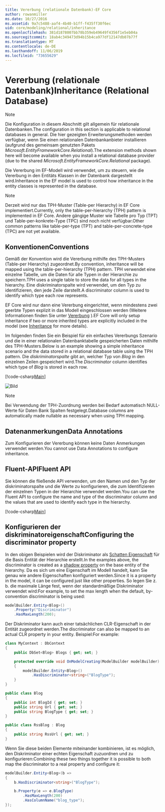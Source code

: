 ```yaml
---
title: Vererbung (relationale Datenbank)-EF Core
author: rowanmiller
ms.date: 10/27/2016
ms.assetid: 9a7c5488-aaf4-4b40-b1ff-f435ff30f6ec
uid: core/modeling/relational/inheritance
ms.openlocfilehash: 381d1878007bb78b359eb49649f4356f1e5eb04a
ms.sourcegitcommit: 18ab4c349473d94b15b4ca977df12147db07b77f
ms.translationtype: MT
ms.contentlocale: de-DE
ms.lasthandoff: 11/06/2019
ms.locfileid: "73655629"
---
```

# <a name="inheritance-relational-database"></a><span data-ttu-id="d59fa-102">Vererbung (relationale Datenbank)</span><span class="sxs-lookup"><span data-stu-id="d59fa-102">Inheritance (Relational Database)</span></span>

> [!NOTE]  
> <span data-ttu-id="d59fa-103">Die Konfiguration in diesem Abschnitt gilt allgemein für relationale Datenbanken.</span><span class="sxs-lookup"><span data-stu-id="d59fa-103">The configuration in this section is applicable to relational databases in general.</span></span> <span data-ttu-id="d59fa-104">Die hier gezeigten Erweiterungsmethoden werden verfügbar, wenn Sie einen relationalen Datenbankanbieter installieren (aufgrund des gemeinsam genutzten Pakets *Microsoft.EntityFrameworkCore.Relational*).</span><span class="sxs-lookup"><span data-stu-id="d59fa-104">The extension methods shown here will become available when you install a relational database provider (due to the shared *Microsoft.EntityFrameworkCore.Relational* package).</span></span>

<span data-ttu-id="d59fa-105">Die Vererbung im EF-Modell wird verwendet, um zu steuern, wie die Vererbung in den Entitäts Klassen in der Datenbank dargestellt wird.</span><span class="sxs-lookup"><span data-stu-id="d59fa-105">Inheritance in the EF model is used to control how inheritance in the entity classes is represented in the database.</span></span>

> [!NOTE]  
> <span data-ttu-id="d59fa-106">Derzeit wird nur das TPH-Muster (Table-per Hierarchy) in EF Core implementiert.</span><span class="sxs-lookup"><span data-stu-id="d59fa-106">Currently, only the table-per-hierarchy (TPH) pattern is implemented in EF Core.</span></span> <span data-ttu-id="d59fa-107">Andere gängige Muster wie Tabelle pro Typ (TPT) und Table-per-konkrete-Type (TPC) sind noch nicht verfügbar.</span><span class="sxs-lookup"><span data-stu-id="d59fa-107">Other common patterns like table-per-type (TPT) and table-per-concrete-type (TPC) are not yet available.</span></span>

## <a name="conventions"></a><span data-ttu-id="d59fa-108">Konventionen</span><span class="sxs-lookup"><span data-stu-id="d59fa-108">Conventions</span></span>

<span data-ttu-id="d59fa-109">Gemäß der Konvention wird die Vererbung mithilfe des TPH-Musters (Table-per Hierarchy) zugeordnet.</span><span class="sxs-lookup"><span data-stu-id="d59fa-109">By convention, inheritance will be mapped using the table-per-hierarchy (TPH) pattern.</span></span> <span data-ttu-id="d59fa-110">TPH verwendet eine einzelne Tabelle, um die Daten für alle Typen in der Hierarchie zu speichern.</span><span class="sxs-lookup"><span data-stu-id="d59fa-110">TPH uses a single table to store the data for all types in the hierarchy.</span></span> <span data-ttu-id="d59fa-111">Eine diskriminatorspalte wird verwendet, um den Typ zu identifizieren, den jede Zeile darstellt.</span><span class="sxs-lookup"><span data-stu-id="d59fa-111">A discriminator column is used to identify which type each row represents.</span></span>

<span data-ttu-id="d59fa-112">EF Core wird nur dann eine Vererbung eingerichtet, wenn mindestens zwei geerbte Typen explizit in das Modell eingeschlossen werden (Weitere Informationen finden Sie unter [Vererbung](../inheritance.md) ).</span><span class="sxs-lookup"><span data-stu-id="d59fa-112">EF Core will only setup inheritance if two or more inherited types are explicitly included in the model (see [Inheritance](../inheritance.md) for more details).</span></span>

<span data-ttu-id="d59fa-113">Im folgenden finden Sie ein Beispiel für ein einfaches Vererbungs Szenario und die in einer relationalen Datenbanktabelle gespeicherten Daten mithilfe des TPH-Musters.</span><span class="sxs-lookup"><span data-stu-id="d59fa-113">Below is an example showing a simple inheritance scenario and the data stored in a relational database table using the TPH pattern.</span></span> <span data-ttu-id="d59fa-114">Die *diskriminatorspalte* gibt an, welcher Typ von *Blog* in den einzelnen Zeilen gespeichert wird.</span><span class="sxs-lookup"><span data-stu-id="d59fa-114">The *Discriminator* column identifies which type of *Blog* is stored in each row.</span></span>

[!code-csharp[Main](../../../../samples/core/Modeling/Conventions/InheritanceDbSets.cs#Model)]

![Bild](_static/inheritance-tph-data.png)

>[!NOTE]
> <span data-ttu-id="d59fa-116">Bei Verwendung der TPH-Zuordnung werden bei Bedarf automatisch NULL-Werte für Daten Bank Spalten festgelegt.</span><span class="sxs-lookup"><span data-stu-id="d59fa-116">Database columns are automatically made nullable as necessary when using TPH mapping.</span></span>

## <a name="data-annotations"></a><span data-ttu-id="d59fa-117">Datenanmerkungen</span><span class="sxs-lookup"><span data-stu-id="d59fa-117">Data Annotations</span></span>

<span data-ttu-id="d59fa-118">Zum Konfigurieren der Vererbung können keine Daten Anmerkungen verwendet werden.</span><span class="sxs-lookup"><span data-stu-id="d59fa-118">You cannot use Data Annotations to configure inheritance.</span></span>

## <a name="fluent-api"></a><span data-ttu-id="d59fa-119">Fluent-API</span><span class="sxs-lookup"><span data-stu-id="d59fa-119">Fluent API</span></span>

<span data-ttu-id="d59fa-120">Sie können die fließende API verwenden, um den Namen und den Typ der diskriminatorspalte und die Werte zu konfigurieren, die zum Identifizieren der einzelnen Typen in der Hierarchie verwendet werden.</span><span class="sxs-lookup"><span data-stu-id="d59fa-120">You can use the Fluent API to configure the name and type of the discriminator column and the values that are used to identify each type in the hierarchy.</span></span>

[!code-csharp[Main](../../../../samples/core/Modeling/FluentAPI/InheritanceTPHDiscriminator.cs#Inheritance)]

## <a name="configuring-the-discriminator-property"></a><span data-ttu-id="d59fa-121">Konfigurieren der diskriminatoreigenschaft</span><span class="sxs-lookup"><span data-stu-id="d59fa-121">Configuring the discriminator property</span></span>

<span data-ttu-id="d59fa-122">In den obigen Beispielen wird der Diskriminator als [Schatten Eigenschaft](xref:core/modeling/shadow-properties) für die Basis Entität der Hierarchie erstellt.</span><span class="sxs-lookup"><span data-stu-id="d59fa-122">In the examples above, the discriminator is created as a [shadow property](xref:core/modeling/shadow-properties) on the base entity of the hierarchy.</span></span> <span data-ttu-id="d59fa-123">Da es sich um eine Eigenschaft im Modell handelt, kann Sie genau wie andere Eigenschaften konfiguriert werden.</span><span class="sxs-lookup"><span data-stu-id="d59fa-123">Since it is a property in the model, it can be configured just like other properties.</span></span> <span data-ttu-id="d59fa-124">So legen Sie z. b. die maximale Länge fest, wenn der standardmäßige Diskriminator verwendet wird:</span><span class="sxs-lookup"><span data-stu-id="d59fa-124">For example, to set the max length when the default, by-convention discriminator is being used:</span></span>

```C#
modelBuilder.Entity<Blog>()
    .Property("Discriminator")
    .HasMaxLength(200);
```

<span data-ttu-id="d59fa-125">Der Diskriminator kann auch einer tatsächlichen CLR-Eigenschaft in der Entität zugeordnet werden.</span><span class="sxs-lookup"><span data-stu-id="d59fa-125">The discriminator can also be mapped to an actual CLR property in your entity.</span></span> <span data-ttu-id="d59fa-126">Beispiel:</span><span class="sxs-lookup"><span data-stu-id="d59fa-126">For example:</span></span>

```C#
class MyContext : DbContext
{
    public DbSet<Blog> Blogs { get; set; }

    protected override void OnModelCreating(ModelBuilder modelBuilder)
    {
        modelBuilder.Entity<Blog>()
            .HasDiscriminator<string>("BlogType");
    }
}

public class Blog
{
    public int BlogId { get; set; }
    public string Url { get; set; }
    public string BlogType { get; set; }
}

public class RssBlog : Blog
{
    public string RssUrl { get; set; }
}
```

<span data-ttu-id="d59fa-127">Wenn Sie diese beiden Elemente miteinander kombinieren, ist es möglich, den Diskriminator einer echten Eigenschaft zuzuordnen und zu konfigurieren:</span><span class="sxs-lookup"><span data-stu-id="d59fa-127">Combining these two things together it is possible to both map the discriminator to a real property and configure it:</span></span>

```C#
modelBuilder.Entity<Blog>(b =>
{
    b.HasDiscriminator<string>("BlogType");

    b.Property(e => e.BlogType)
        .HasMaxLength(200)
        .HasColumnName("blog_type");
});
```
